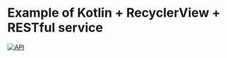 # Example of Kotlin + RecyclerView + RESTful service

[![API](https://img.shields.io/badge/API-15%2B-brightgreen.svg?style=flat)](https://android-arsenal.com/api?level=15)